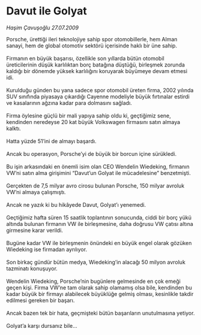 # Davut ile Golyat

*Haşim Çavuşoğlu 27.07.2009*

<div class="taraf_structure_2col_1zq">
<div class="margen_n">



 <p>Porsche, ürettiği ileri teknolojiye sahip spor otomobillerle, hem Alman sanayi, hem de global otomotiv sektörü içerisinde haklı bir üne sahip. <br/><br/>Firmanın en büyük başarısı, özellikle son yıllarda bütün otomobil üreticilerinin düşük karlılıktan borç batağına düştüğü, birleşmek zorunda kaldığı bir dönemde yüksek karlılığını koruyarak büyümeye devam etmesi idi. <br/><br/>Kurulduğu günden bu yana sadece spor otomobil üreten firma, 2002 yılında SUV sınıfında piyasaya çıkardığı Cayenne modeliyle büyük fırtınalar estirdi ve kasalarının ağzına kadar para dolmasını sağladı. <br/><br/>Firma öylesine güçlü bir mali yapıya sahip oldu ki, geçtiğimiz sene, kendinden neredeyse 20 kat büyük Volkswagen firmasını satın almaya kalktı. <br/><br/>Hatta yüzde 51’ini de almayı başardı. <br/><br/>Ancak bu operasyon, Porsche’yi de büyük bir borcun içine sürükledi. <br/><br/>Bu işin arkasındaki en önemli isim olan CEO Wendelin Wiedeking, firmanın VW’ni satın alma girişimini “Davut’un Golyat ile mücadelesine” benzetmişti. <br/><br/>Gerçekten de 7,5 milyar avro cirosu bulunan Porsche, 150 milyar avroluk VW’ni almaya çalışmıştı. <br/><br/>Ancak ne yazık ki bu hikâyede Davut, Golyat’ı yenemedi. <br/><br/>Geçtiğimiz hafta süren 15 saatlik toplantının sonucunda, ciddi bir borç yükü altında bulunan firmanın VW ile birleşmesine, daha doğrusu VW çatısı altına girmesine karar verildi. <br/><br/>Bugüne kadar VW ile birleşmenin önündeki en büyük engel olarak gözüken Wiedeking ise firmadan ayrılıyor. <br/><br/>Son birkaç gündür bütün medya, Wiedeking’in alacağı 50 milyon avroluk tazminatı konuşuyor. <br/><br/>Wendelin Wiedeking, Porsche’nin bugünlere gelmesinde en çok emeği geçen kişi. Firma VW’ne tam olarak sahip olamamış olsa bile, kendinden bu kadar büyük bir firmayı alabilecek büyüklüğe gelmiş olması, kesinlikle takdir edilmesi gereken bir başarı. <br/><br/>Ancak bazen tek bir hata, geçmişteki bütün başarıların unutulmasına yetiyor. <br/><br/>Golyat’a karşı dursanız bile...</p>
<br/>
<br/>
<br/>



<br/>


<div id="taraf_not">
</div>

</div>


</div>
